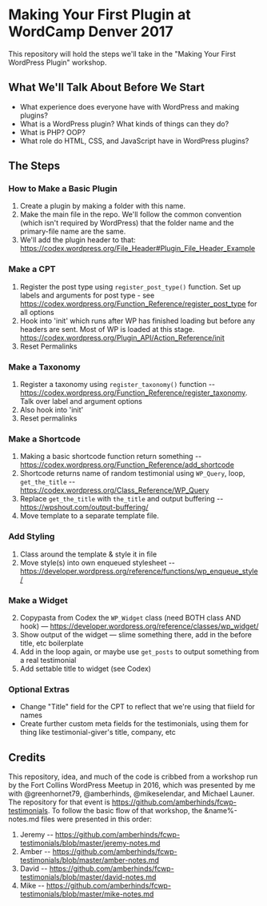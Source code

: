 # Making Your First Plugin at WordCamp Denver 2017

This repository will hold the steps we'll take in the "Making Your First WordPress Plugin" workshop.

## What We'll Talk About Before We Start

* What experience does everyone have with WordPress and making plugins?
* What is a WordPress plugin? What kinds of things can they do?
* What is PHP? OOP?
* What role do HTML, CSS, and JavaScript have in WordPress plugins?

## The Steps

### How to Make a Basic Plugin

1. Create a plugin by making a folder with this name.
2. Make the main file in the repo. We'll follow the common convention (which isn't required by WordPress) that the folder name and the primary-file name are the same. 
3. We'll add the plugin header to that: https://codex.wordpress.org/File_Header#Plugin_File_Header_Example

### Make a CPT

1. Register the post type using `register_post_type()` function. Set up labels and arguments for post type - see https://codex.wordpress.org/Function_Reference/register_post_type for all options
2. Hook into 'init' which runs after WP has finished loading but before any headers are sent.  Most of WP is loaded at this stage.  https://codex.wordpress.org/Plugin_API/Action_Reference/init
3. Reset Permalinks

### Make a Taxonomy

1. Register a taxonomy using `register_taxonomy()` function -- https://codex.wordpress.org/Function_Reference/register_taxonomy. Talk over label and argument options
2. Also hook into 'init'
3. Reset permalinks

### Make a Shortcode

1. Making a basic shortcode function return something -- https://codex.wordpress.org/Function_Reference/add_shortcode
2. Shortcode returns name of random testimonial using `WP_Query`, loop, `get_the_title` -- https://codex.wordpress.org/Class_Reference/WP_Query
4. Replace `get_the_title` with `the_title` and output buffering -- https://wpshout.com/output-buffering/
5. Move template to a separate template file.

### Add Styling

1. Class around the template & style it in file
2. Move style(s) into own enqueued stylesheet -- https://developer.wordpress.org/reference/functions/wp_enqueue_style/

### Make a Widget

2. Copypasta from Codex the `WP_Widget` class (need BOTH class AND hook) — https://developer.wordpress.org/reference/classes/wp_widget/
3. Show output of the widget — slime something there, add in the before title, etc boilerplate
4. Add in the loop again, or maybe use `get_posts` to output something from a real testimonial
5. Add settable title to widget (see Codex)

### Optional Extras

* Change "Title" field for the CPT to reflect that we're using that fiield for names
* Create further custom meta fields for the testimonials, using them for thing like testimonial-giver's title, company, etc

## Credits

This repository, idea, and much of the code is cribbed from a workshop run by the Fort Collins WordPress Meetup in 2016, which was presented by me with @greenhornet79, @amberhinds, @mikeselendar, and Michael Launer. The repository for that event is https://github.com/amberhinds/fcwp-testimonials. To follow the basic flow of that workshop, the &name%-notes.md files were presented in this order:

1. Jeremy -- https://github.com/amberhinds/fcwp-testimonials/blob/master/jeremy-notes.md
2. Amber -- https://github.com/amberhinds/fcwp-testimonials/blob/master/amber-notes.md
3. David -- https://github.com/amberhinds/fcwp-testimonials/blob/master/david-notes.md
4. Mike -- https://github.com/amberhinds/fcwp-testimonials/blob/master/mike-notes.md
